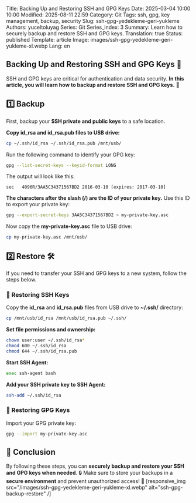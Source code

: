 Title: Backing Up and Restoring SSH and GPG Keys
Date: 2025-03-04 10:00 10:00
Modified: 2025-08-11 22:59
Category: Git
Tags: ssh, gpg, key management, backup, security
Slug: ssh-gpg-yedekleme-geri-yukleme
Authors: yuceltoluyag
Series: Git
Series_index: 3
Summary: Learn how to securely backup and restore SSH and GPG keys.
Translation: true
Status: published
Template: article
Image: images/ssh-gpg-yedekleme-geri-yukleme-xl.webp
Lang: en

## Backing Up and Restoring SSH and GPG Keys 🔑

SSH and GPG keys are critical for authentication and data security. **In this article, you will learn how to backup and restore SSH and GPG keys.** 💾


## 1️⃣ Backup

First, backup your **SSH private and public keys** to a safe location.

**Copy id_rsa and id_rsa.pub files to USB drive:**

```bash
cp ~/.ssh/id_rsa ~/.ssh/id_rsa.pub /mnt/usb/
```

Run the following command to identify your GPG key:

```bash
gpg --list-secret-keys --keyid-format LONG
```

The output will look like this:

```plaintext
sec   4096R/3AA5C34371567BD2 2016-03-10 [expires: 2017-03-10]
```

**The characters after the slash (/) are the ID of your private key.** Use this ID to export your private key:

```bash
gpg --export-secret-keys 3AA5C34371567BD2 > my-private-key.asc
```

Now copy the **my-private-key.asc** file to USB drive:

```bash
cp my-private-key.asc /mnt/usb/
```

## 2️⃣ Restore 🛠️

If you need to transfer your SSH and GPG keys to a new system, follow the steps below.

### 🔹 Restoring SSH Keys

Copy the **id_rsa** and **id_rsa.pub** files from USB drive to **~/.ssh/** directory:

```bash
cp /mnt/usb/id_rsa /mnt/usb/id_rsa.pub ~/.ssh/
```

**Set file permissions and ownership:**

```bash
chown user:user ~/.ssh/id_rsa*
chmod 600 ~/.ssh/id_rsa
chmod 644 ~/.ssh/id_rsa.pub
```

**Start SSH Agent:**

```bash
exec ssh-agent bash
```

**Add your SSH private key to SSH Agent:**

```bash
ssh-add ~/.ssh/id_rsa
```

### 🔹 Restoring GPG Keys

Import your GPG private key:

```bash
gpg --import my-private-key.asc
```

## 🎯 Conclusion

By following these steps, you can **securely backup and restore your SSH and GPG keys when needed**. 🔒 Make sure to store your backups in a **secure environment** and prevent unauthorized access! 🚀
[responsive_img src="/images/ssh-gpg-yedekleme-geri-yukleme-xl.webp" alt="ssh-gpg-backup-restore" /]